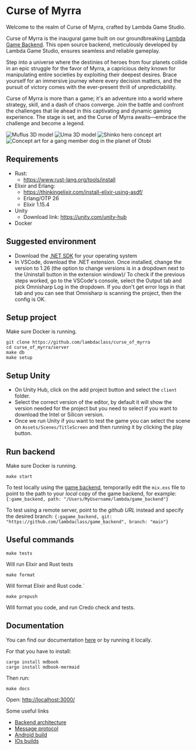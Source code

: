 # Curse of Myrra

Welcome to the realm of Curse of Myrra, crafted by Lambda Game Studio.

Curse of Myrra is the inaugural game built on our groundbreaking [Lambda Game Backend](https://github.com/lambdaclass/game_backend). This open source backend, meticulously developed by Lambda Game Studio, ensures seamless and reliable gameplay.

Step into a universe where the destinies of heroes from four planets collide in an epic struggle for the favor of Myrra, a capricious deity known for manipulating entire societies by exploiting their deepest desires. Brace yourself for an immersive journey where every decision matters, and the pursuit of victory comes with the ever-present thrill of unpredictability.

Curse of Myrra is more than a game; it's an adventure into a world where strategy, skill, and a dash of chaos converge. Join the battle and confront the challenges that lie ahead in this captivating and dynamic gaming experience. The stage is set, and the Curse of Myrra awaits—embrace the challenge and become a legend.

![Muflus 3D model](docs/src/images/Curse_of_Myrra_3D_Assets_Muflus.png)
![Uma 3D model](docs/src/images/Curse_of_Myrra_3D_Assets_Uma.jpeg)
![Shinko hero concept art](docs/src/images/Curse_of_Myrra_concept_art_Shinko.png)
![Concept art for a gang member dog in the planet of Otobi](docs/src/images/Curse_of_Myrra_concept_art_Otobi_dog.png)

## Requirements

- Rust:
  - https://www.rust-lang.org/tools/install
- Elixir and Erlang:
  - https://thinkingelixir.com/install-elixir-using-asdf/
  - Erlang/OTP 26
  - Elixir 1.15.4
- Unity
  - Download link: https://unity.com/unity-hub
- Docker

## Suggested environment

- Download the [.NET SDK](https://dotnet.microsoft.com/es-es/download/dotnet/thank-you/sdk-7.0.403-macos-arm64-installer) for your operating system
- In VSCode, download the .NET extension. Once installed, change the version to 1.26 (the option to change versions is in a dropdown next to the Uninstall button in the extension window)/
  To check if the previous steps worked, go to the VSCode's console, select the Output tab and pick Omnisharp Log in the dropdown. If you don't get error logs in that tab and you can see that Omnisharp is scanning the project, then the config is OK.

## Setup project

Make sure Docker is running.

```
git clone https://github.com/lambdaclass/curse_of_myrra
cd curse_of_myrra/server
make db
make setup
```

## Setup Unity

- On Unity Hub, click on the add project button and select the `client` folder.
- Select the correct version of the editor, by default it will show the version needed for the project but you need to select if you want to download the Intel or Silicon version.
- Once we run Unity if you want to test the game you can select the scene on `Assets/Scenes/TitleScreen` and then running it by clicking the play button.

## Run backend

Make sure Docker is running.

```
make start
```

To test locally using the [game backend](https://github.com/lambdaclass/game_backend), temporarily edit the `mix.exs` file to point to the path to your _local_ copy of the game backend, for example:
`{:game_backend, path: "/Users/MyUsername/lambda/game_backend"}`

To test using a remote server, point to the _github URL_ instead and specify the desired branch:
`{:gagame_backend, git: "https://github.com/lambdaclass/game_backend", branch: "main"}`

## Useful commands

```
make tests
```

Will run Elixir and Rust tests

```
make format
```

Will format Elixir and Rust code.`

```
make prepush
```

Will format you code, and run Credo check and tests.

## Documentation

You can find our documentation [here](https://docs.curseofmyrra.com/) or by running it locally.

For that you have to install:

```
cargo install mdbook
cargo install mdbook-mermaid
```

Then run:

```
make docs
```

Open:
[http://localhost:3000/](http://localhost:3000/ios_builds.html)

Some useful links

- [Backend architecture](https://docs.curseofmyrra.com/backend_architecture.html)
- [Message protocol](https://docs.curseofmyrra.com/message_protocol.html)
- [Android build](https://docs.curseofmyrra.com/android_builds.html)
- [IOs builds](https://docs.curseofmyrra.com/ios_builds.html)
